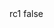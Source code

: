 <?xml version="1.0" encoding="UTF-8"?>
<CustomMetadata xmlns="http://soap.sforce.com/2006/04/metadata">
    <label>rc1</label>
    <protected>false</protected>
</CustomMetadata>
